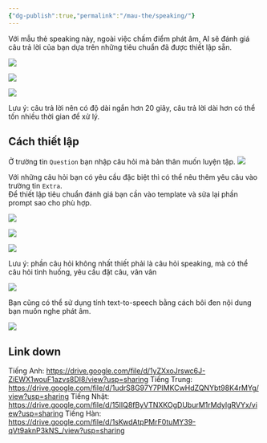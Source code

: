 ```yaml
---
{"dg-publish":true,"permalink":"/mau-the/speaking/"}
---
```


Với mẫu thẻ speaking này, ngoài việc chấm điểm phát âm, AI sẽ đánh giá câu trả lời của bạn dựa trên những tiêu chuẩn đã được thiết lập sẵn.

![](https://i.imgur.com/0B80Tvd.png)

![](https://i.imgur.com/CQTLCYM.png)

![](https://i.imgur.com/JyjGJ4c.png)

Lưu ý: câu trả lời nên có độ dài ngắn hơn 20 giây, câu trả lời dài hơn có thể tốn nhiều thời gian để xử lý.
## Cách thiết lập 

Ở trường tin `Question` bạn nhập câu hỏi mà bản thân muốn luyện tập.
![](https://i.imgur.com/vIh2PyE.png)

Với những câu hỏi bạn có yêu cầu đặc biệt thì có thể nêu thêm yêu câu vào trường tin `Extra`.  
Để thiết lập tiêu chuẩn đánh giá bạn cần vào template và sửa lại phần prompt sao cho phù hợp.

![](https://i.imgur.com/zByLvQb.png)

![](https://i.imgur.com/8rYVz6R.png)

![](https://i.imgur.com/azdwnS6.png)

Lưu ý: phần câu hỏi không nhất thiết phải là câu hỏi speaking, mà có thể câu hỏi tình huống, yêu cầu đặt câu, vân vân

![](https://i.imgur.com/aag8bDL.png)

Bạn cũng có thể sử dụng tính text-to-speech bằng cách bôi đen nội dung bạn muốn nghe phát âm.

![](https://i.imgur.com/U05ajna.png)

## Link down

Tiếng Anh: https://drive.google.com/file/d/1yZXxoJrswc6J-ZiEWX1wouF1azvs8DI8/view?usp=sharing
Tiếng Trung: https://drive.google.com/file/d/1udrS8G97Y7PIMKCwHdZQNYbt98K4rMYg/view?usp=sharing
Tiếng Nhật: https://drive.google.com/file/d/15IIQ8fByVTNXKOgDUburM1rMdylgRVYx/view?usp=sharing
Tiếng Hàn: https://drive.google.com/file/d/1sKwdAtpPMrF0tuMY39-qVt9aknP3kNS_/view?usp=sharing

